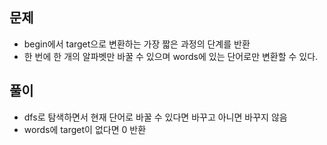 ## 문제
- begin에서 target으로 변환하는 가장 짧은 과정의 단계를 반환
- 한 번에 한 개의 알파벳만 바꿀 수 있으며 words에 있는 단어로만 변환할 수 있다.

## 풀이
- dfs로 탐색하면서 현재 단어로 바꿀 수 있다면 바꾸고 아니면 바꾸지 않음
- words에 target이 없다면 0 반환
